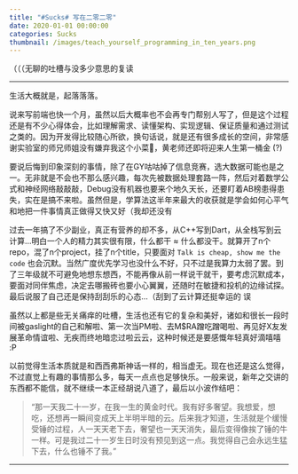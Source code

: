 ```yaml
---
title: "#Sucks# 写在二零二零"
date: 2020-01-01 00:00:00
categories: Sucks
thumbnail: /images/teach_yourself_programming_in_ten_years.png
---
```




（（（无聊的吐槽与没多少意思的复读



---



<!-- more -->



生活大概就是，起落落落。

说来写前端也快一个月，虽然以后大概率也不会再专门帮别人写了，但是这个过程还是有不少心得体会，比如理解需求、读懂架构、实现逻辑、保证质量和通过测试之类的。因为开发得比较随心所欲，换句话说，就是还有很多成长的空间，非常感谢实验室的师兄师姐没有嫌弃我这个小菜🐓，黄老师还即将迎来人生第一桶金 (?)

要说后悔到印象深刻的事情，除了在GY咕咕掉了信息竞赛，选大数据可能也是之一。无非就是不会也不那么感兴趣，每次先被数据处理套路一阵，然后对着数学公式和神经网络敲敲敲，Debug没有机器也要来个地久天长，还要盯着AB榜患得患失，实在是搞不来啦。虽然但是，学算法这半年来最大的收获就是学会如何心平气和地把一件事情真正做得又快又好（我却还没有

过去一年搞了不少副业，真正有营养的却不多，从C++写到Dart，从全栈写到云计算...明白一个人的精力其实很有限，什么都干 ≈ 什么都没干。就算开了n个repo，混了n个project，挂了n个title，只要面对 `Talk is cheap, show me the code` 也会沉默。当然广度优先学习也没什么不好，只不过是我算力太弱了罢。到了三年级就不可避免地想东想西，不能再像从前一样说干就干，要考虑沉默成本，要面对同伴焦虑，决定去哪搬砖也要小心翼翼，还随时在敏捷和投机的边缘试探。最后说服了自己还是保持刮刮乐的心态...（刮到了云计算还挺幸运的 误

虽然以上都是些无关痛痒的吐槽，生活也还有它的复杂和美好，诸如和很长一段时间被gaslight的自己和解啦、第一次当PM啦、去M$RA蹭吃蹭喝啦、再见好X友发展革命情谊啦、无疾而终地暗恋过啦云云，这种时候还是要感慨年轻真好滴嘻嘻 :P

以前觉得生活本质就是和西西弗斯神话一样的，相当虚无。现在也还是这么觉得，不过直觉上有趣的事情那么多，每天一点点也足够快乐。一般来说，新年之交讲的东西都不能信，就不继续一本正经胡说八道了，最后以小波作结吧：

> “那一天我二十一岁，在我一生的黄金时代。我有好多奢望。我想爱，想吃，还想再一瞬间变成天上半明半暗的云。后来我才知道，生活就是个缓慢受锤的过程，人一天天老下去，奢望也一天天消失，最后变得像挨了锤的牛一样。可是我过二十一岁生日时没有预见到这一点。我觉得自己会永远生猛下去，什么也锤不了我。”

---

